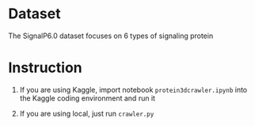 # Dataset
The SignalP6.0 dataset focuses on 6 types of signaling protein

# Instruction
1. If you are using Kaggle, import notebook `protein3dcrawler.ipynb` into the Kaggle coding environment and run it


2. If you are using local, just run `crawler.py`
